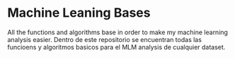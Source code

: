 # Machine Leaning Bases

All the functions and algorithms base in order to make my machine learning analysis easier.
Dentro de este repositorio se encuentran todas las funcioens y algoritmos basicos para el MLM analysis de cualquier dataset.
